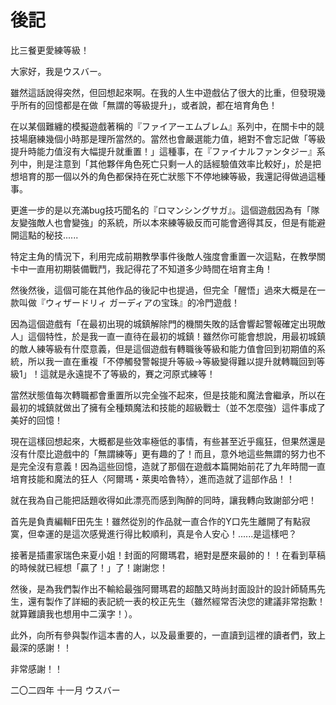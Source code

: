 # 後記

比三餐更愛練等級！

大家好，我是ウスバー。

雖然這話說得突然，但回想起來啊。在我的人生中遊戲佔了很大的比重，但發現幾乎所有的回憶都是在做「無謂的等級提升」，或者說，都在培育角色！

在以某個難纏的模擬遊戲著稱的『ファイアーエムブレム』系列中，在關卡中的競技場磨練幾個小時那是理所當然的。當然也會嚴選能力值，絕對不會忘記做「等級提升時能力值沒有大幅提升就重置！」這種事，在『ファイナルファンタジー』系列中，則是注意到「其他夥伴角色死亡只剩一人的話經驗值效率比較好」，於是把想培育的那一個以外的角色都保持在死亡狀態下不停地練等級，我還記得做過這種事。

更進一步的是以充滿bug技巧聞名的『ロマンシングサガ』。這個遊戲因為有「隊友變強敵人也會變強」的系統，所以本來練等級反而可能會適得其反，但是有能避開這點的秘技......

特定主角的情況下，利用完成前期教學事件後敵人強度會重置一次這點，在教學關卡中一直用初期裝備戰鬥，我記得花了不知道多少時間在培育主角！

然後然後，這個可能在其他作品的後記中也提過，但完全「醒悟」過來大概是在一款叫做『ウィザードリィ ガーディアの宝珠』的冷門遊戲！

因為這個遊戲有「在最初出現的城鎮解除門的機關失敗的話會響起警報確定出現敵人」這個特性，於是我一直一直待在最初的城鎮！雖然你可能會想說，用最初城鎮的敵人練等級有什麼意義，但是這個遊戲有轉職後等級和能力值會回到初期值的系統，所以我一直在重複「不停觸發警報提升等級→等級變得難以提升就轉職回到等級1」！這就是永遠提不了等級的，賽之河原式練等！

當然狀態值每次轉職都會重置所以完全強不起來，但是技能和魔法會繼承，所以在最初的城鎮就做出了擁有全種類魔法和技能的超級戰士（並不怎麼強）這件事成了美好的回憶！

現在這樣回想起來，大概都是些效率極低的事情，有些甚至近乎瘋狂，但果然還是沒有什麼比遊戲中的「無謂練等」更有趣的了！而且，意外地這些無謂的努力也不是完全沒有意義！因為這些回憶，造就了那個在遊戲本篇開始前花了九年時間一直培育技能和魔法的狂人〈阿爾瑪・萊奧哈魯特〉，進而造就了這部作品！！

就在我為自己能把話題收得如此漂亮而感到陶醉的同時，讓我轉向致謝部分吧！

首先是負責編輯F田先生！雖然從別的作品就一直合作的Y口先生離開了有點寂寞，但幸運的是這次感覺進行得比較順利，真是令人安心！......是這樣吧？

接著是插畫家瑞色来夏小姐！封面的阿爾瑪君，絕對是歷來最帥的！！在看到草稿的時候就已經想「贏了！」了！謝謝您！

然後，是為我們製作出不輸給最強阿爾瑪君的超酷又時尚封面設計的設計師騎馬先生，還有製作了詳細的表記統一表的校正先生（雖然經常否決您的建議非常抱歉！就算難讀我也想用中二漢字！）。

此外，向所有參與製作這本書的人，以及最重要的，一直讀到這裡的讀者們，致上最深的感謝！！

非常感謝！！

二〇二四年 十一月   ウスバー